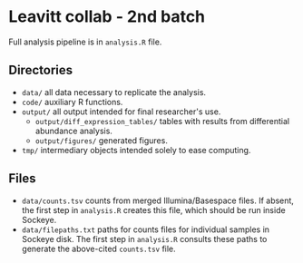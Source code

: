 # Leavitt collab - 2nd batch

Full analysis pipeline is in `analysis.R` file. 

## Directories

* `data/` all data necessary to replicate the analysis.
* `code/` auxiliary R functions.
* `output/` all output intended for final researcher's use.
  * `output/diff_expression_tables/` tables with results from differential abundance analysis.
  * `output/figures/` generated figures.
* `tmp/` intermediary objects intended solely to ease computing. 

## Files

* `data/counts.tsv` counts from merged Illumina/Basespace files. If absent, the first step in `analysis.R` creates this file, which should be run inside Sockeye.
* `data/filepaths.txt` paths for counts files for individual samples in Sockeye disk. The first step in `analysis.R` consults these paths to generate the above-cited `counts.tsv` file.
